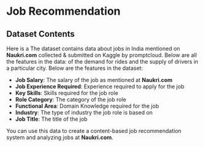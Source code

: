 # Job Recommendation

## Dataset Contents

Here is a The dataset contains data about jobs in India mentioned on **Naukri.com** collected & submitted on Kaggle by promptcloud. Below are all the features in the data: of the demand for rides and the supply of drivers in a particular city. Below are the features in the dataset:

- **Job Salary**: The salary of the job as mentioned at **Naukri.com**
- **Job Experience Required**: Experience required to apply for the job
- **Key Skills**: Skills required for the job role
- **Role Category**: The category of the job role
- **Functional Area**: Domain Knowledge required for the job
- **Industry**: The type of industry the job role is based on
- **Job Title**: The title of the job

You can use this data to create a content-based job recommendation system and analyzing jobs at **Naukri.com**.
